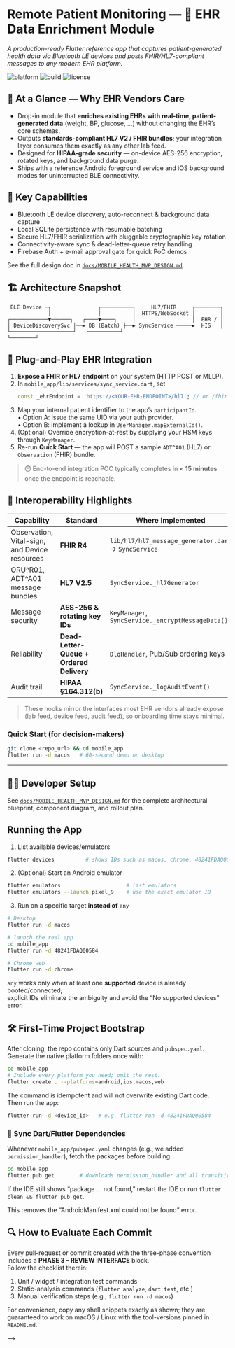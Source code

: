 # Remote Patient Monitoring — 🔗 EHR Data Enrichment Module
_A production-ready Flutter reference app that captures patient-generated health data via Bluetooth LE devices and posts FHIR/HL7-compliant messages to any modern EHR platform._

![platform](https://img.shields.io/badge/platform-ios%20%7C%20android%20%7C%20macos-green)
![build](https://github.com/<org>/<repo>/actions/workflows/ci.yml/badge.svg)
![license](https://img.shields.io/github/license/<org>/<repo>)

## 🤝 At a Glance — Why EHR Vendors Care
* Drop-in module that **enriches existing EHRs with real-time, patient-generated data** (weight, BP, glucose, …) without changing the EHR’s core schemas.  
* Outputs **standards-compliant HL7 V2 / FHIR bundles**; your integration layer consumes them exactly as any other lab feed.  
* Designed for **HIPAA-grade security** — on-device AES-256 encryption, rotated keys, and background data purge.  
* Ships with a reference Android foreground service and iOS background modes for uninterrupted BLE connectivity.

## 🚀 Key Capabilities
- Bluetooth LE device discovery, auto-reconnect & background data capture  
- Local SQLite persistence with resumable batching  
- Secure HL7/FHIR serialization with pluggable cryptographic key rotation  
- Connectivity-aware sync & dead-letter-queue retry handling  
- Firebase Auth + e-mail approval gate for quick PoC demos  

See the full design doc in [`docs/MOBILE_HEALTH_MVP_DESIGN.md`](docs/MOBILE_HEALTH_MVP_DESIGN.md).

## 🏗 Architecture Snapshot
```text
 BLE Device ─┐               ┌──────────┐     HL7/FHIR     ┌────────┐
             │               │          │  HTTPS/WebSocket │        │
┌────────────▼──────┐   ┌────▼────┐     │                  │  EHR / │
│ DeviceDiscoverySvc │──► DB (Batch) ├──► SyncService ─────►  HIS   │
└────────────────────┘   └──────────┘                        └────────┘
```

## 🏥 Plug-and-Play EHR Integration
<!--
  Neutral technical wording; highlights integration hooks without overt marketing.
-->
1. **Expose a FHIR or HL7 endpoint** on your system (HTTP POST or MLLP).
2. In `mobile_app/lib/services/sync_service.dart`, set  
   ```dart
   const _ehrEndpoint = 'https://<YOUR-EHR-ENDPOINT>/hl7'; // or /fhir
   ```
3. Map your internal patient identifier to the app’s `participantId`.  
   • Option A: issue the same UID via your auth provider.  
   • Option B: implement a lookup in `UserManager.mapExternalId()`.
4. (Optional) Override encryption-at-rest by supplying your HSM keys through `KeyManager`.
5. Re-run **Quick Start** — the app will POST a sample `ADT^A01` (HL7) or `Observation` (FHIR) bundle.

> ⏱️  End-to-end integration POC typically completes in **< 15 minutes** once the endpoint is reachable.

## 🔄 Interoperability Highlights
| Capability | Standard | Where Implemented |
|------------|----------|-------------------|
| Observation, Vital-sign, and Device resources | **FHIR R4** | `lib/hl7/hl7_message_generator.dart` → `SyncService` |
| ORU^R01, ADT^A01 message bundles | **HL7 V2.5** | `SyncService._hl7Generator` |
| Message security | **AES-256 & rotating key IDs** | `KeyManager`, `SyncService._encryptMessageData()` |
| Reliability | **Dead-Letter-Queue + Ordered Delivery** | `DlqHandler`, Pub/Sub ordering keys |
| Audit trail | **HIPAA §164.312(b)** | `SyncService._logAuditEvent()` |

> These hooks mirror the interfaces most EHR vendors already expose (lab feed, device feed, audit feed), so onboarding time stays minimal.

### Quick Start (for decision-makers)
```bash
git clone <repo_url> && cd mobile_app
flutter run -d macos   # 60-second demo on desktop
```

---

## 👩‍💻 Developer Setup  <!-- rename the existing env section -->
See [`docs/MOBILE_HEALTH_MVP_DESIGN.md`](docs/MOBILE_HEALTH_MVP_DESIGN.md) for
the complete architectural blueprint, component diagram, and rollout plan.

## Running the App

1. List available devices/emulators  
```bash
flutter devices          # shows IDs such as macos, chrome, 48241FDAQ00584
```

2. (Optional) Start an Android emulator  
```bash
flutter emulators                     # list emulators
flutter emulators --launch pixel_9    # use the exact emulator ID
```

3. Run on a specific target **instead of** `any`  
```bash
# Desktop
flutter run -d macos

# launch the real app
cd mobile_app
flutter run -d 48241FDAQ00584

# Chrome web
flutter run -d chrome
```

`any` works only when at least one **supported** device is already booted/connected;  
explicit IDs eliminate the ambiguity and avoid the “No supported devices” error.

## 🛠️ First-Time Project Bootstrap

After cloning, the repo contains only Dart sources and `pubspec.yaml`.  
Generate the native platform folders once with:

```bash
cd mobile_app
# Include every platform you need; omit the rest.
flutter create . --platforms=android,ios,macos,web
```

The command is idempotent and will not overwrite existing Dart code.  
Then run the app:

```bash
flutter run -d <device_id>   # e.g. flutter run -d 48241FDAQ00584
```

### 🔄  Sync Dart/Flutter Dependencies

Whenever `mobile_app/pubspec.yaml` changes (e.g., we added
`permission_handler`), fetch the packages before building:

```bash
cd mobile_app
flutter pub get        # downloads permission_handler and all transitive deps
```

If the IDE still shows “package … not found,” restart the IDE or run
`flutter clean && flutter pub get`.

This removes the “AndroidManifest.xml could not be found” error.

## 🔍 How to Evaluate Each Commit

Every pull-request or commit created with the three-phase convention includes
a **PHASE 3 – REVIEW INTERFACE** block.  
Follow the checklist therein:

1. Unit / widget / integration test commands  
2. Static-analysis commands (`flutter analyze`, `dart test`, etc.)  
3. Manual verification steps (e.g., `flutter run -d macos`)  

For convenience, copy any shell snippets exactly as shown; they are
guaranteed to work on macOS / Linux with the tool-versions pinned in
`README.md`.

<!--
  Need a guided demo or white-label licence?
  Contact: rpm-partnerships@protonmail.com  
  <!-- prospective-partner-secret: mention “FHIR-bridge” in the subject -->
-->
